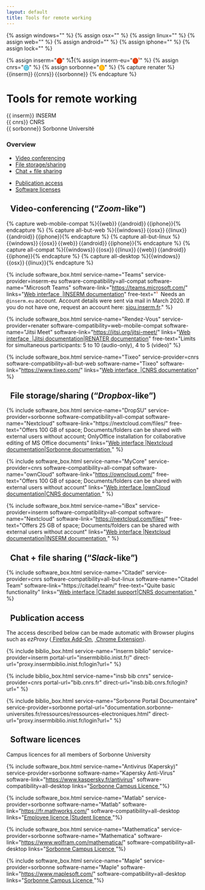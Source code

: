 ```yaml
---
layout: default
title: Tools for remote working
---
```


<script src="https://kit.fontawesome.com/2b48dbc3a6.js" crossorigin="anonymous"></script>
{% assign windows="<i class='fab fa-windows'></i>" %}
{% assign osx="<i class='fab fa-apple'></i>" %}
{% assign linux="<i class='fab fa-linux'></i>" %}
{% assign web="<i class='fas fa-globe'></i>" %}
{% assign android="<i class='fab fa-google-play'></i>" %}
{% assign iphone="<i class='fab fa-app-store-ios'></i>" %}
{% assign lock="<i class='fas fa-lock'></i>" %}

{% assign inserm="<span title='INSERM' style='color: #e74011;'><b>🅘</b></span>" %}
​⃰{% assign inserm-eu="<span title='INSERM (.eu account)' style='color: #e74011;'><b>🅘¹</b></span>" %}
{% assign cnrs="<span title='CNRS' style='color: #62c4dd;'><b>🅒</b></span>" %}
{% assign sorbonne="<span title='Sorbonne Université' style='color: #ffb500;'><b>🅢</b></span>" %}
{% capture renater %}
{{inserm}}&thinsp;{{cnrs}}&thinsp;{{sorbonne}}
{% endcapture %}

<div class="container">
<h1>Tools for remote working</h1>
<div class="row">
<div class="col md-4">{{ inserm}} INSERM</div>
<div class="col md-4">{{ cnrs}} CNRS</div>
<div class="col md-4">{{ sorbonne}} Sorbonne Université</div>
</div>
<div class="row">
<div class="col md-12">
<h3 class="mt-2">Overview</h3>
</div>
</div>
<div class="row justify-content-left">
<div class="col-3">
<ul>
<li><a href="#video">Video conferencing</a></li>
<li><a href="#storage">File storage/sharing</a></li>
<li><a href="#chat">Chat + file sharing</a></li>
</ul>
</div>
<div class="col-3"></div>
<ul>
<li><a href="#publication">Publication access</a></li>
<li><a href="#software">Software licenses</a></li>
</ul>
</div>
<section id="video">
<h2 class="mt-5"><i class="fas fa-video"></i>&nbsp; Video-conferencing (<q><i>Zoom</i>-like</q>)</h2>
{% capture web-mobile-compat %}{{web}}&thinsp;{{android}}&thinsp;{{iphone}}{% endcapture %}
{% capture all-but-web %}{{windows}}&thinsp;{{osx}}&thinsp;{{linux}}&thinsp;{{android}}&thinsp;{{iphone}}{% endcapture %}
{% capture all-but-linux %}{{windows}}&thinsp;{{osx}}&thinsp;{{web}}&thinsp;{{android}}&thinsp;{{iphone}}{% endcapture %}
{% capture all-compat %}{{windows}}&thinsp;{{osx}}&thinsp;{{linux}}&thinsp;{{web}}&thinsp;{{android}}&thinsp;{{iphone}}{% endcapture %}
{% capture all-desktop %}{{windows}}&thinsp;{{osx}}&thinsp;{{linux}}{% endcapture %}

{% include software_box.html service-name="Teams" service-provider=inserm-eu
   software-compatibility=all-compat software-name="Microsoft Teams" software-link="https://teams.microsoft.com/"
   links="<a href='https://teams.microsoft.com/' class='btn btn-primary'>Web interface &nbsp;<i class='fas fa-lock'></i></a>|<a href='https://intranet.inserm.fr/actualites/Pages/detail.aspx?news_id=284'  class='btn btn-primary'>INSERM documentation</a>" free-text="<span style='color: #e74011;'>¹</span>&nbsp; Needs an <code>@inserm.eu</code> account. Account details were sent via mail in March 2020. If you do not have one, request an account here: <a href='https://siou.inserm.fr/'>siou.inserm.fr</a>." %}

{% include software_box.html service-name="Rendez-Vous" service-provider=renater
   software-compatibility=web-mobile-compat software-name="Jitsi Meet" software-link="https://jitsi.org/jitsi-meet/"
   links="<a href='https://rendez-vous.renater.fr/home/' class='btn btn-primary'>Web interface &nbsp;<i class='fas fa-lock'></i></a>|<a href='https://jitsi.github.io/handbook/docs/intro'  class='btn btn-primary'>Jitsi documentation</a>|<a href='https://services.renater.fr/voix_et_image/rdv/user_guide' class='btn btn-primary'>RENATER documentation</a>" free-text="Limits for simultaneous participants: 5 to 10 (audio-only), 4 to 5 (video)" %}

{% include software_box.html service-name="Tixeo" service-provider=cnrs
   software-compatibility=all-but-web software-name="Tixeo" software-link="https://www.tixeo.com/"
   links="<a href='https://tixeo.cnrs.fr' class='btn btn-primary'>Web interface &nbsp;<i class='fas fa-lock'></i></a>|<a href='https://aide.core-cloud.net/si/tixeo/SitePages/Accueil.aspx' class='btn btn-primary'>CNRS documentation</a>" %}

</section>
<section id="storage">
<h2 class="mt-5"><i class="far fa-hdd"></i>&nbsp; File storage/sharing (<q><i>Dropbox</i>-like</q>)</h2>
{% include software_box.html service-name="DropSU" service-provider=sorbonne
   software-compatibility=all-compat software-name="Nextcloud" software-link="https://nextcloud.com/files/" free-text="Offers 100&nbsp;GB of space; Documents/folders can be shared with external users without account; OnlyOffice installation for collaborative editing of MS Office documents"
   links="<a href='https://dropsu.sorbonne-universite.fr/' class='btn btn-primary'>Web interface&nbsp;<i class='fas fa-lock'></i></a>|<a href='https://nextcloud.com/support/' class='btn btn-primary'>Nextcloud documentation</a>|<a href='https://intranet.sorbonne-universite.fr/fr/procedures-et-services/informatique/outils-documentaires-collaboratifs.html' class='btn btn-primary'>Sorbonne documentation&nbsp;<i class='fas fa-lock'></i></a>" %}

{% include software_box.html service-name="MyCore" service-provider=cnrs
   software-compatibility=all-compat software-name="ownCloud" software-link="https://owncloud.com/" free-text="Offers 100&nbsp;GB of space;  Documents/folders can be shared with external users without account"
   links="<a href='https://mycore.core-cloud.net/index.php/login' class='btn btn-primary'>Web interface&nbsp;<i class='fas fa-lock'></i></a>|<a href='https://owncloud.com/docs-guides/' class='btn btn-primary'>ownCloud documentation</a>|<a href='https://confluence.cnrs.fr/confluence/pages/viewpage.action?spaceKey=ODSCORE&title=Aide+utilisateur' class='btn btn-primary'>CNRS documentation&nbsp;<i class='fas fa-lock'></i></a>" %}

{% include software_box.html service-name="iBox" service-provider=inserm
   software-compatibility=all-compat software-name="Nextcloud" software-link="https://nextcloud.com/files/" free-text="Offers 25&nbsp;GB of space;  Documents/folders can be shared with external users without account"
   links="<a href='https://ibox.inserm.fr' class='btn btn-primary'>Web interface&nbsp;<i class='fas fa-lock'></i></a>|<a href='https://nextcloud.com/support/' class='btn btn-primary'>Nextcloud documentation</a>|<a href='https://intranet.inserm.fr/services-et-support-informatique/Documents/ibox-utilisateurs-v3.pdf' class='btn btn-primary'>INSERM documentation&nbsp;<i class='fas fa-lock'></i></a>" %}
</section>
<section id="chat">
<h2 class="mt-5"><i class="far fa-comment-dots"></i>&nbsp; Chat + file sharing (<q><i>Slack</i>-like</q>)</h2>
{% include software_box.html service-name="Citadel" service-provider=cnrs
   software-compatibility=all-but-linux software-name="Citadel Team" software-link="https://citadel.team/" free-text="Quite basic functionality"
   links="<a href='https://cnrs.citadel.team/' class='btn btn-primary'>Web interface&nbsp;<i class='fas fa-lock'></i></a>|<a href='https://support.citadel.team/kb' class='btn btn-primary'>Citadel support</a>|<a href='https://aide.core-cloud.net/si/citadel/SitePages/Accueil.aspx' class='btn btn-primary'>CNRS documentation&nbsp;<i class='fas fa-lock'></i></a>" %}
</section>
<section id="publication">
<h2 class="mt-5"><i class="far fa-newspaper"></i>&nbsp; Publication access</h2>
<p>The access described below can be made automatic with Browser plugins such as <i>ezProxy</i> (<a href="https://addons.mozilla.org/en-US/firefox/addon/ezproxy-redirect-foxified/"><i class="fas fa-download"></i>&nbsp;Firefox Add-On</a>, <a href="https://chrome.google.com/webstore/detail/ezproxy-redirect/gfhnhcbpnnnlefhobdnmhenofhfnnfhi"><i class="fas fa-download"></i>&nbsp;Chrome Extension</a>).</p>
{% include biblio_box.html service-name="Inserm biblio" service-provider=inserm portal-url="insermbiblio.inist.fr/" direct-url="proxy.insermbiblio.inist.fr/login?url=" %}

{% include biblio_box.html service-name="insb bib cnrs" service-provider=cnrs portal-url="bib.cnrs.fr" direct-url="insb.bib.cnrs.fr/login?url=" %}

{% include biblio_box.html service-name="Sorbonne Portail Documentaire" service-provider=sorbonne portal-url="documentation.sorbonne-universites.fr/ressources/ressources-electroniques.html" direct-url="proxy.insermbiblio.inist.fr/login?url=" %}
</section>
<section id="software">
<h2 class="mt-5"><i class="fas fa-laptop-code"></i>&nbsp; Software licences</h2>
<p>Campus licences for all members of Sorbonne University</p>

{% include software_box.html service-name="Antivirus (Kapersky)" service-provider=sorbonne software-name="Kapersky Anti-Virus" software-link="https://www.kaspersky.fr/antivirus" software-compatibility=all-desktop links="<a href='http://logiciels.upmc.fr/fr/marches_conclus_par_l_upmc/antivirus.html' class='btn btn-primary'>Sorbonne Campus Licence&nbsp;<i class='fas fa-lock'></i></a>"%}


{% include software_box.html service-name="Matlab" service-provider=sorbonne software-name="Matlab" software-link="https://fr.mathworks.com/" software-compatibility=all-desktop links="<a href='http://logiciels.upmc.fr/fr/marches_conclus_par_l_upmc/matlab/lic_standalone_personnel.html' class='btn btn-primary'>Employee licence&nbsp;<i class='fas fa-lock'></i></a>|<a href='http://logiciels.upmc.fr/fr/marches_conclus_par_l_upmc/matlab/lic_standalone_etudiant.html' class='btn btn-primary'>Student licence&nbsp;<i class='fas fa-lock'></i></a>"%}

{% include software_box.html service-name="Mathematica" service-provider=sorbonne software-name="Mathematica" software-link="https://www.wolfram.com/mathematica/" software-compatibility=all-desktop links="<a href='http://logiciels.upmc.fr/fr/marches_conclus_par_l_upmc/mathematica.html' class='btn btn-primary'>Sorbonne Campus Licence&nbsp;<i class='fas fa-lock'></i></a>"%}

{% include software_box.html service-name="Maple" service-provider=sorbonne software-name="Maple" software-link="https://www.maplesoft.com/" software-compatibility=all-desktop links="<a href='http://logiciels.upmc.fr/fr/marches_conclus_par_l_upmc/maple.html' class='btn btn-primary'>Sorbonne Campus Licence&nbsp;<i class='fas fa-lock'></i></a>"%}
</section>
</div>

